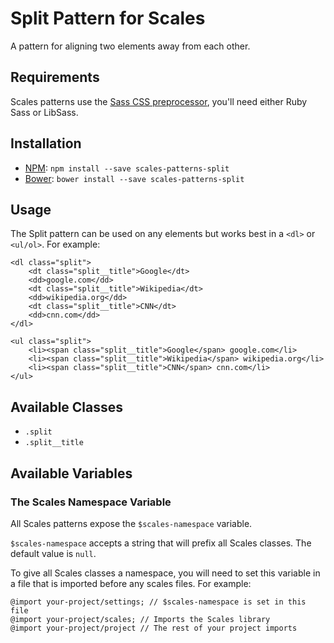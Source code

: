 # Split Pattern for Scales

A pattern for aligning two elements away from each other.

## Requirements

Scales patterns use the [Sass CSS preprocessor](http://sass-lang.com/), you'll need either Ruby Sass or LibSass.

## Installation

* [NPM](http://npmjs.com): `npm install --save scales-patterns-split`
* [Bower](http://bower.io/): `bower install --save scales-patterns-split`

## Usage

The Split pattern can be used on any elements but works best in a `<dl>` or `<ul/ol>`. For example:

```
<dl class="split">
    <dt class="split__title">Google</dt>
    <dd>google.com</dd>
    <dt class="split__title">Wikipedia</dt>
    <dd>wikipedia.org</dd>
    <dt class="split__title">CNN</dt>
    <dd>cnn.com</dd>
</dl>
```
```
<ul class="split">
    <li><span class="split__title">Google</span> google.com</li>
    <li><span class="split__title">Wikipedia</span> wikipedia.org</li>
    <li><span class="split__title">CNN</span> cnn.com</li>
</ul>​
```

## Available Classes

* `.split`
* `.split__title`

## Available Variables

### The Scales Namespace Variable

All Scales patterns expose the `$scales-namespace` variable.

`$scales-namespace` accepts a string that will prefix all Scales classes. The default value is `null`.

To give all Scales classes a namespace, you will need to set this variable in a file that is imported before any scales files. For example:

```
@import your-project/settings; // $scales-namespace is set in this file
@import your-project/scales; // Imports the Scales library
@import your-project/project // The rest of your project imports
```
